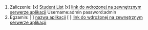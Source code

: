 1. Zaliczenie:
[x] [Student List](StudentList)
[x] [link do wdrożonej na zewnętrznym serwerze aplikacji](https://mbreza.herokuapp.com/)  Username:admin password:admin
1. Egzamin:
[ ] [nazwa aplikacji](egzamin)
[ ] [link do wdrożonej na zewnętrznym serwerze aplikacji](/)
